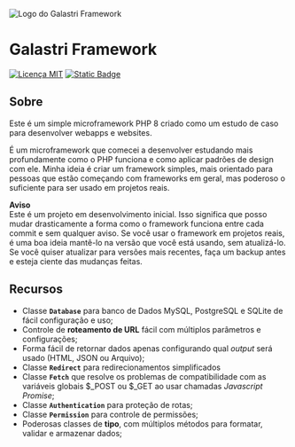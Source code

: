 ![Logo do Galastri Framework](https://user-images.githubusercontent.com/49572917/112453870-df5b8700-8d36-11eb-9c31-0c3a628e5178.png)

# Galastri Framework
[![Licença MIT](https://img.shields.io/badge/Licença-MIT-yellow.svg)](https://github.com/andregalastri/galastri-framework/blob/master/galastri/LICENSE) [![Static Badge](https://img.shields.io/badge/Documentação-Wiki-09f)](https://github.com/andregalastri/galastri-framework-2/wiki)


## Sobre
Este é um simple microframework PHP 8 criado como um estudo de caso para desenvolver webapps e websites.

É um microframework que comecei a desenvolver estudando mais profundamente como o PHP funciona e como aplicar padrões de design com ele. Minha ideia é criar um framework simples, mais orientado para pessoas que estão começando com frameworks em geral, mas poderoso o suficiente para ser usado em projetos reais.

**Aviso**<br>
Este é um projeto em desenvolvimento inicial. Isso significa que posso mudar drasticamente a forma como o framework funciona entre cada commit e sem qualquer aviso. Se você usar o framework em projetos reais, é uma boa ideia mantê-lo na versão que você está usando, sem atualizá-lo. Se você quiser atualizar para versões mais recentes, faça um backup antes e esteja ciente das mudanças feitas.


## Recursos
- Classe **`Database`** para banco de Dados MySQL, PostgreSQL e SQLite de fácil configuração e uso;
- Controle de **roteamento de URL** fácil com múltiplos parâmetros e configurações;
- Forma fácil de retornar dados apenas configurando qual *output* será usado (HTML, JSON ou Arquivo);
- Classe **`Redirect`** para redirecionamentos simplificados
- Classe **`Fetch`** que resolve os problemas de compatibilidade com as variáveis globais $_POST ou $_GET ao usar chamadas *Javascript Promise*;
- Classe **`Authentication`** para proteção de rotas;
- Classe **`Permission`** para controle de permissões;
- Poderosas classes de **tipo**, com múltiplos métodos para formatar, validar e armazenar dados;


